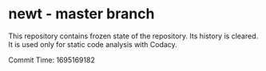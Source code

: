 # newt - master branch

This repository contains frozen state of the repository.
Its history is cleared. It is used only for static code
analysis with Codacy.

Commit Time: 1695169182